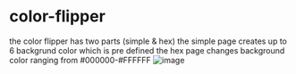 # color-flipper
the color flipper has two parts (simple & hex)
the simple page creates up to 6 backgrund color which is pre defined
the hex page changes background color ranging from #000000-#FFFFFF
![image](https://github.com/Shwetha21031/color-flipper/assets/106007416/d7730250-e9cf-4363-b665-64fce47879ea)
